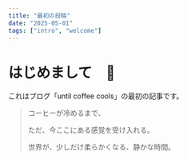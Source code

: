 ```yaml
---
title: "最初の投稿"
date: "2025-05-01"
tags: ["intro", "welcome"]
---
```


# はじめまして　👋


これはブログ「until coffee cools」の最初の記事です。


> コーヒーが冷めるまで、
>
> ただ、今ここにある感覚を受け入れる。
>
> 世界が、少しだけ柔らかくなる、静かな時間。
